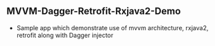 ## MVVM-Dagger-Retrofit-Rxjava2-Demo 
- Sample app which demonstrate use of mvvm architecture, rxjava2, retrofit  along with Dagger injector 
